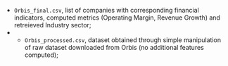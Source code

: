 - `Orbis_final.csv`, list of companies with corresponding financial indicators, computed metrics (Operating Margin, Revenue Growth) and retreieved Industry sector;
- - `Orbis_processed.csv`, dataset obtained through simple manipulation of raw dataset downloaded from Orbis (no additional features computed);
    
